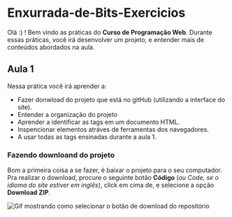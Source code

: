 
# Enxurrada-de-Bits-Exercicios

Olá :) ! Bem vindo as práticas do **Curso de Programação Web**.
Durante essas práticas, você irá desenvolver um projeto, e entender mais de conteúdos abordados na aula.

## Aula 1
 Nessa prática você irá aprender a:

+ Fazer donwload do projeto que está no gitHub (utilizando a interface do site).
+ Entender a organização do projeto
+ Aprender a identificar as tags em um documento HTML.
+ Inspencionar elementos atráves de ferramentas dos 
navegadores.
+ A usar todas as tags ensinadas durante a aula 1.


### Fazendo downloand do projeto

Bom a primeira coisa a se fazer, é baixar o projeto para o seu computador. Pra realizar o download, procure o seguinte botão **Código** (*ou Code, se o idioma do site estiver em inglês*), click em cima de, e selecione a opção **Download ZIP**.

![Gif mostrando como selecionar o botão de download do repositório](https://github.com/UserZeca/Enxurrada-de-Bits-Exercicios/blob/master/assertsDoReadme/img/downloadRepositorioGitHub.gif)




